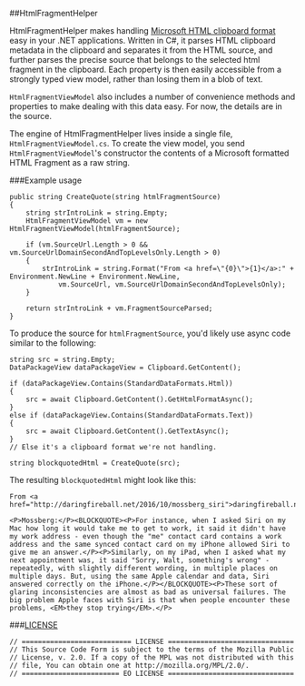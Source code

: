 ##HtmlFragmentHelper

HtmlFragmentHelper makes handling [Microsoft HTML clipboard format](https://msdn.microsoft.com/en-us/library/windows/desktop/ms649015(v=vs.85).aspx) easy in your .NET applications. Written in C#, it parses HTML clipboard metadata in the clipboard and separates it from the HTML source, and further parses the precise source that belongs to the selected html fragment in the clipboard. Each property is then easily accessible from a strongly typed view model, rather than losing them in a blob of text.

`HtmlFragmentViewModel` also includes a number of convenience methods and properties to make dealing with this data easy. For now, the details are in the source.

The engine of HtmlFragmentHelper lives inside a single file, `HtmlFragmentViewModel.cs`. To create the view model, you send `HtmlFragmentViewModel`'s constructor the contents of a Microsoft formatted HTML Fragment as a raw string.

###Example usage

    public string CreateQuote(string htmlFragmentSource) 
    {
        string strIntroLink = string.Empty;
        HtmlFragmentViewModel vm = new HtmlFragmentViewModel(htmlFragmentSource);
    
        if (vm.SourceUrl.Length > 0 && vm.SourceUrlDomainSecondAndTopLevelsOnly.Length > 0)
        {
            strIntroLink = string.Format("From <a href=\"{0}\">{1}</a>:" + Environment.NewLine + Environment.NewLine,
                vm.SourceUrl, vm.SourceUrlDomainSecondAndTopLevelsOnly);
        }
    
        return strIntroLink + vm.FragmentSourceParsed;
    }

To produce the source for `htmlFragmentSource`, you'd likely use async code similar to the following:

    string src = string.Empty;
    DataPackageView dataPackageView = Clipboard.GetContent();
    
    if (dataPackageView.Contains(StandardDataFormats.Html))
    {
        src = await Clipboard.GetContent().GetHtmlFormatAsync();
    }
    else if (dataPackageView.Contains(StandardDataFormats.Text))
    {
        src = await Clipboard.GetContent().GetTextAsync();
    }
    // Else it's a clipboard format we're not handling.
    
    string blockquotedHtml = CreateQuote(src);
    
The resulting `blockquotedHtml` might look like this:

    From <a href="http://daringfireball.net/2016/10/mossberg_siri">daringfireball.net</a>:
    
    <P>Mossberg:</P><BLOCKQUOTE><P>For instance, when I asked Siri on my Mac how long it would take me to get to work, it said it didn't have my work address - even though the "me" contact card contains a work address and the same synced contact card on my iPhone allowed Siri to give me an answer.</P><P>Similarly, on my iPad, when I asked what my next appointment was, it said "Sorry, Walt, something's wrong" - repeatedly, with slightly different wording, in multiple places on multiple days. But, using the same Apple calendar and data, Siri answered correctly on the iPhone.</P></BLOCKQUOTE><P>These sort of glaring inconsistencies are almost as bad as universal failures. The big problem Apple faces with Siri is that when people encounter these problems, <EM>they stop trying</EM>.</P>
    
###[LICENSE](http://mozilla.org/MPL/2.0/)

    // =========================== LICENSE ===============================
    // This Source Code Form is subject to the terms of the Mozilla Public
    // License, v. 2.0. If a copy of the MPL was not distributed with this
    // file, You can obtain one at http://mozilla.org/MPL/2.0/.
    // ======================== EO LICENSE ===============================